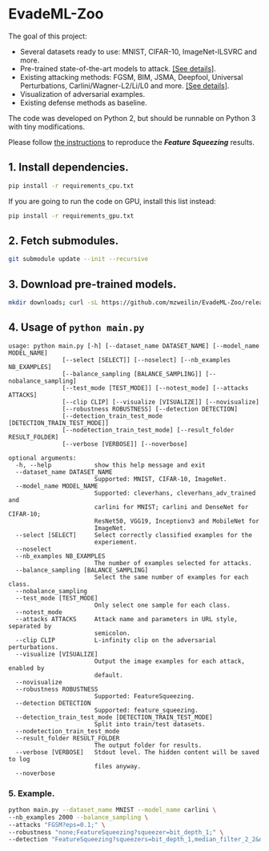 # EvadeML-Zoo

The goal of this project:
* Several datasets ready to use: MNIST, CIFAR-10, ImageNet-ILSVRC and more.
* Pre-trained state-of-the-art models to attack. [[See details]](models/README.md).
* Existing attacking methods: FGSM, BIM, JSMA, Deepfool, Universal Perturbations, Carlini/Wagner-L2/Li/L0 and more. [[See details]](attacks/README.md).
* Visualization of adversarial examples.
* Existing defense methods as baseline.

The code was developed on Python 2, but should be runnable on Python 3 with tiny modifications.

Please follow [the instructions](Reproduce_FeatureSqueezing.md) to reproduce the _**Feature Squeezing**_ results.

## 1. Install dependencies.

```bash
pip install -r requirements_cpu.txt
```

If you are going to run the code on GPU, install this list instead:
```bash
pip install -r requirements_gpu.txt
```

## 2. Fetch submodules.
```bash
git submodule update --init --recursive
```

## 3. Download pre-trained models.
```bash
mkdir downloads; curl -sL https://github.com/mzweilin/EvadeML-Zoo/releases/download/v0.1/downloads.tar.gz | tar xzv -C downloads
```

## 4. Usage of `python main.py`
```
usage: python main.py [-h] [--dataset_name DATASET_NAME] [--model_name MODEL_NAME]
               [--select [SELECT]] [--noselect] [--nb_examples NB_EXAMPLES]
               [--balance_sampling [BALANCE_SAMPLING]] [--nobalance_sampling]
               [--test_mode [TEST_MODE]] [--notest_mode] [--attacks ATTACKS]
               [--clip CLIP] [--visualize [VISUALIZE]] [--novisualize]
               [--robustness ROBUSTNESS] [--detection DETECTION]
               [--detection_train_test_mode [DETECTION_TRAIN_TEST_MODE]]
               [--nodetection_train_test_mode] [--result_folder RESULT_FOLDER]
               [--verbose [VERBOSE]] [--noverbose]

optional arguments:
  -h, --help            show this help message and exit
  --dataset_name DATASET_NAME
                        Supported: MNIST, CIFAR-10, ImageNet.
  --model_name MODEL_NAME
                        Supported: cleverhans, cleverhans_adv_trained and
                        carlini for MNIST; carlini and DenseNet for CIFAR-10;
                        ResNet50, VGG19, Inceptionv3 and MobileNet for
                        ImageNet.
  --select [SELECT]     Select correctly classified examples for the
                        experiement.
  --noselect
  --nb_examples NB_EXAMPLES
                        The number of examples selected for attacks.
  --balance_sampling [BALANCE_SAMPLING]
                        Select the same number of examples for each class.
  --nobalance_sampling
  --test_mode [TEST_MODE]
                        Only select one sample for each class.
  --notest_mode
  --attacks ATTACKS     Attack name and parameters in URL style, separated by
                        semicolon.
  --clip CLIP           L-infinity clip on the adversarial perturbations.
  --visualize [VISUALIZE]
                        Output the image examples for each attack, enabled by
                        default.
  --novisualize
  --robustness ROBUSTNESS
                        Supported: FeatureSqueezing.
  --detection DETECTION
                        Supported: feature_squeezing.
  --detection_train_test_mode [DETECTION_TRAIN_TEST_MODE]
                        Split into train/test datasets.
  --nodetection_train_test_mode
  --result_folder RESULT_FOLDER
                        The output folder for results.
  --verbose [VERBOSE]   Stdout level. The hidden content will be saved to log
                        files anyway.
  --noverbose
```

### 5. Example.
```bash
python main.py --dataset_name MNIST --model_name carlini \
--nb_examples 2000 --balance_sampling \
--attacks "FGSM?eps=0.1;" \
--robustness "none;FeatureSqueezing?squeezer=bit_depth_1;" \
--detection "FeatureSqueezing?squeezers=bit_depth_1,median_filter_2_2&distance_measure=l1&fpr=0.05;"
```
